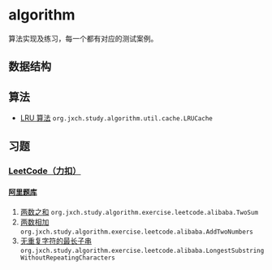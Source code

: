 # algorithm
算法实现及练习，每一个都有对应的测试案例。

## 数据结构

## 算法
* [LRU 算法]() `org.jxch.study.algorithm.util.cache.LRUCache`

## 习题
### [LeetCode（力扣）](https://leetcode-cn.com/)
#### [阿里题库](https://leetcode-cn.com/company/alibaba/problemset/)
1. [两数之和](https://leetcode-cn.com/problems/two-sum/) `org.jxch.study.algorithm.exercise.leetcode.alibaba.TwoSum`
2. [两数相加](https://leetcode-cn.com/problems/add-two-numbers/) `org.jxch.study.algorithm.exercise.leetcode.alibaba.AddTwoNumbers`
3. [无重复字符的最长子串](https://leetcode-cn.com/problems/longest-substring-without-repeating-characters/submissions/) `org.jxch.study.algorithm.exercise.leetcode.alibaba.LongestSubstringWithoutRepeatingCharacters`
